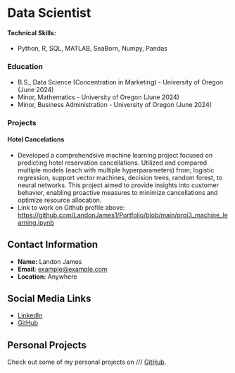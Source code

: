 # Data Scientist

#### Technical Skills:
* Python, R, SQL, MATLAB, SeaBorn, Numpy, Pandas

### Education
* B.S., Data Science (Concentration in Marketing) - University of Oregon (June 2024)
* Minor, Mathematics - University of Oregon (June 2024)
* Minor, Business Administration - University of Oregon (June 2024)

### Projects
#### Hotel Cancelations
* Developed a comprehendsive machine learning project focused on predicting hotel reservation cancellations. Utilized and compared multiple models (each with multiple hyperparameters) from; logistic regression, support vector machines, decision trees, random forest, to neural networks. This project aimed to provide insights into customer behavior, enabling proactive measures to minimize cancellations and optimize resource allocation.
* Link to work on Github profile above: https://github.com/LandonJames1/Portfolio/blob/main/proj3_machine_learning.ipynb

## Contact Information
- **Name:** Landon James
- **Email:** example@example.com
- **Location:** Anywhere

## Social Media Links
- [LinkedIn](https://www.linkedin.com/in/landon-james)
- [GitHub](https://github.com/LandonJames1)

## Personal Projects
Check out some of my personal projects on 
/// [GitHub](https://github.com/landonjames/personal-projects).
